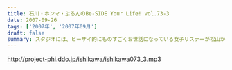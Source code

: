 ```yaml
---
title: 石川・ホンマ・ぶるんのBe-SIDE Your Life! vol.73-3
date: 2007-09-26
tags: ['2007年', '2007年09月']
draft: false
summary: スタジオには、ビーサイ的にものすごくお世話になっている女子リスナーが松山から来てくれました！！しかも、ビーサイの収録が上京のメインテーマだったらしい！良き年頃の女の子を目の前にしても、羞恥メールの数々を読み上げるビーサイ・・・僕の座るミキサー卓の後ろで笑ってはいましたが・・・なんだかなぁ。NAMAE
---
```


http://project-phi.ddo.jp/ishikawa/ishikawa073_3.mp3
